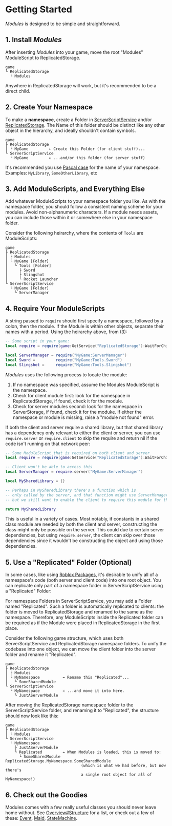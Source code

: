# Getting Started

_Modules_ is designed to be simple and straightforward.

## 1. Install _Modules_

After inserting _Modules_ into your game, move the root "Modules" ModuleScript to ReplicatedStorage.

<pre><code class="nohighlight">game
&boxur; ReplicatedStorage
  &boxur; Modules
</code></pre>

Anywhere in ReplicatedStorage will work, but it's recommended to be a direct child.

## 2. Create Your Namespace

To make a **namespace**, create a Folder in [ServerScriptService](https://developer.roblox.com/en-us/api-reference/class/ServerScriptService) and/or [ReplicatedStorage](https://developer.roblox.com/en-us/api-reference/class/ReplicatedStorage). The Name of this folder should be distinct like any other object in the hierarchy, and ideally shouldn't contain symbols.

<pre><code class="nohighlight">game
&boxvr; ReplicatedStorage
&boxv; &boxur; MyGame         &larr; Create this Folder (for client stuff)...
&boxur; ServerScriptService
  &boxur; MyGame         &larr; ...and/or this folder (for server stuff)
</code></pre>

It's recommended you use [Pascal case](https://en.wikipedia.org/wiki/Pascal_case) for the name of your namespace. Examples: `MyLibrary`, `SomeOtherLibrary`, etc

## 3. Add ModuleScripts, and Everything Else

Add whatever ModuleScripts to your namespace folder you like. As with the namespace folder, you should follow a consistent naming scheme for your modules. Avoid non-alphanumeric characters. If a module needs assets, you can include those within it or somewhere else in your namespace folder.

Consider the following heirarchy, where the contents of `Tools` are ModuleScripts:

<pre><code class="nohighlight">game
&boxvr; ReplicatedStorage
&boxv; &boxvr; Modules
&boxv; &boxur; MyGame [Folder]
&boxv;   &boxur; Tools [Folder]
&boxv;     &boxvr; Sword
&boxv;     &boxvr; Slingshot
&boxv;     &boxur; Rocket Launcher
&boxur; ServerScriptService
  &boxur; MyGame [Folder]
    &boxur; ServerManager
</code></pre>

## 4. Require Your ModuleScripts

A string passed to `require` should first specify a namespace, followed by a colon, then the module. If the Module is within other objects, separate their names with a period. Using the heirarchy above, from (3):

```lua
-- Some script in your game:
local require = require(game:GetService("ReplicatedStorage"):WaitForChild("Modules"))

local ServerManager = require("MyGame:ServerManager")
local Sword =         require("MyGame:Tools.Sword")
local Slingshot =     require("MyGame:Tools.Slingshot")
```

_Modules_ uses the following process to locate the module:

1. If no namespace was specified, assume the Modules ModuleScript is the namespace.
2. Check for client module first: look for the namespace in ReplicatedStorage, if found, check it for the module.
3. Check for server modules second: look for the namespace in ServerStorage, if found, check it for the moduke. If either the namespace or module is missing, raise a "module not found" error.

If both the client and server require a shared library, but that shared library has a dependency only relevant to either the client or server, you can use `require.server` or `require.client` to skip the require and return nil if the code isn't running on that network peer:

```lua
-- Some ModuleScript that is required on both client and server
local require = require(game:GetService("ReplicatedStorage"):WaitForChild("Modules"))

-- Client won't be able to access this
local ServerManager = require.server("MyGame:ServerManager")

local MySharedLibrary = {}

-- Perhaps in MySharedLibrary there's a function which is 
-- only called by the server, and that function might use ServerManager,
-- but we still want to enable the client to require this module for the other bits.

return MySharedLibrary
```

This is useful in a variety of cases. Most notably, if constants in a shared class module are needed by both the client and server, constructing the class might only be possible on the server. This could due to certain server dependencies, but using `require.server`, the client can skip over those dependencies since it wouldn't be constructing the object and using those dependencies.

## 5. Use a "Replicated" Folder (Optional)

In some cases, like using [Roblox Packages](https://developer.roblox.com/en-us/articles/roblox-packages), it's desirable to unify all of a namespace's code (both server and client code) into one root object. You can replicate only part of a namespace folder in ServerScriptService using a "Replicated" Folder:

For namespace Folders in ServerScriptService, you may add a Folder named "Replicated". Such a folder is automatically replicated to clients: the folder is moved to ReplicatedStorage and renamed to the same as the namespace. Therefore, any ModuleScripts inside the Replicated folder can be required as if the Module were placed in ReplicatedStorage in the first place.

Consider the following game structure, which uses both ServerScriptService and ReplicatedStorage namespace folders. To unify the codebase into one object, we can move the client folder into the server folder and rename it "Replicated".

<pre><code class="nohighlight">game
&boxvr; ReplicatedStorage
&boxv; &boxvr; Modules
&boxv; &boxur; MyNamespace          &larr; Rename this "Replicated"...
&boxv;   &boxur; SomeSharedModule
&boxur; ServerScriptService
  &boxur; MyNamespace          &larr; ...and move it into here.
    &boxur; JustAServerModule
</code></pre>

After moving the ReplicatedStorage namespace folder to the ServerScriptService folder, and renaming it to "Replicated", the structure should now look like this:

<pre><code class="nohighlight">game
&boxvr; ReplicatedStorage
&boxv; &boxur; Modules
&boxur; ServerScriptService
  &boxur; MyNamespace
    &boxvr; JustAServerModule
    &boxur; Replicated         &larr; When Modules is loaded, this is moved to:
      &boxur; SomeSharedModule   ReplicatedStorage.MyNamespace.SomeSharedModule
                                 (which is what we had before, but now there's
                                 a single root object for all of MyNamespace!)
</code></pre>

## 6. Check out the Goodies

Modules comes with a few really useful classes you should never leave home without. See [Overview#Structure](index.md#structure) for a list, or check out a few of these: [Event](api/Event.md), [Maid](api/Maid.md), [StateMachine](api/StateMachine.md).
